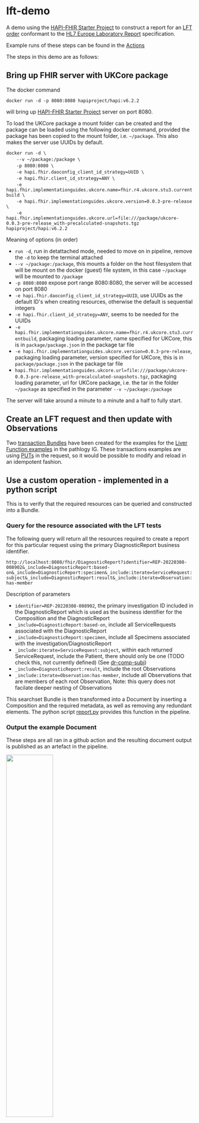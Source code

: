 # lft-demo  

A demo using the [HAPI-FHIR Starter Project](https://github.com/hapifhir/hapi-fhir-jpaserver-starter) to construct a report for an [LFT order](https://simplifier.net/guide/pathology-fhir-implementation-guide/Home/FHIRAssets/AllAssets/All-Profiles/Examples/Bundles/Liver-Function-and-U-Es-Report) conformant to the [HL7 Europe Laboratory Report](https://build.fhir.org/ig/hl7-eu/laboratory) specification.

Example runs of these steps can be found in the [Actions](https://github.com/declankieran-nhsd/lft-demo/actions)

The steps in this demo are as follows:

## Bring up FHIR server with UKCore package

The docker command

`docker run -d -p 8080:8080 hapiproject/hapi:v6.2.2`

will bring up [HAPI-FHIR Starter Project](https://github.com/hapifhir/hapi-fhir-jpaserver-starter) server on port 8080.  

To load the UKCore package a mount folder can be created and the package can be loaded using the following docker command, provided the package has been copied to the mount folder, i.e. `~/package`.  This also makes the server use UUIDs by default.

`docker run -d \`  
&nbsp;&nbsp;&nbsp;&nbsp;&nbsp;&nbsp;&nbsp;`--v ~/package:/package \`  
&nbsp;&nbsp;&nbsp;&nbsp;&nbsp;&nbsp;&nbsp;`-p 8080:8080 \`  
&nbsp;&nbsp;&nbsp;&nbsp;&nbsp;&nbsp;&nbsp;`-e hapi.fhir.daoconfig_client_id_strategy=UUID \`  
&nbsp;&nbsp;&nbsp;&nbsp;&nbsp;&nbsp;&nbsp;`-e hapi.fhir.client_id_strategy=ANY \`  
&nbsp;&nbsp;&nbsp;&nbsp;&nbsp;&nbsp;&nbsp;`-e hapi.fhir.implementationguides.ukcore.name=fhir.r4.ukcore.stu3.currentbuild \`  
&nbsp;&nbsp;&nbsp;&nbsp;&nbsp;&nbsp;&nbsp;`-e hapi.fhir.implementationguides.ukcore.version=0.0.3-pre-release \`  
&nbsp;&nbsp;&nbsp;&nbsp;&nbsp;&nbsp;&nbsp;`-e hapi.fhir.implementationguides.ukcore.url=file:///package/ukcore-0.0.3-pre-release_with-precalculated-snapshots.tgz hapiproject/hapi:v6.2.2`  

Meaning of options (in order)

* `run -d`, run in detattached mode, needed to move on in pipeline, remove the `-d` to keep the terminal attached
* `--v ~/package:/package`, this mounts a folder on the host filesystem that will be mount on the docker (guest) file system, in this case `~/package` will be mounted to `/package`
* `-p 8080:8080` expose port range 8080:8080, the server will be accessed on port 8080
* `-e hapi.fhir.daoconfig_client_id_strategy=UUID`, use UUIDs as the default ID's when creating resources, otherwise the default is sequential integers
* `-e hapi.fhir.client_id_strategy=ANY`, seems to be needed for the UUIDs
* `-e hapi.fhir.implementationguides.ukcore.name=fhir.r4.ukcore.stu3.currentbuild`, packaging loading parameter, name specified for UKCore, this is in `package/package.json` in the package tar file
* `-e hapi.fhir.implementationguides.ukcore.version=0.0.3-pre-release`, packaging loading parameter, version specified for UKCore, this is in `package/package.json` in the package tar file
* `hapi.fhir.implementationguides.ukcore.url=file:///package/ukcore-0.0.3-pre-release_with-precalculated-snapshots.tgz`, packaging loading parameter, url for UKCore package, i.e. the tar in the folder `~/package` as specified in the parameter `--v ~/package:/package`

The server will take around a minute to a minute and a half to fully start.

## Create an LFT request and then update with Observations

Two [transaction Bundles](https://www.hl7.org/fhir/http.html#transaction) have been created for the examples for the [Liver Function examples](https://simplifier.net/guide/pathology-fhir-implementation-guide/Home/Examples/Examples-Index) in the pathlogy IG.  These transactions examples are using [PUTs](https://hl7.org/fhir/http.html#update) in the request, so it would be possible to modify and reload in an idempotent fashion. 

## Use a custom operation - implemented in a python script

This is to verify that the required resources can be queried and constructed into a Bundle.

### Query for the resource associated with the LFT tests

The following query will return all the resources required to create a report for this particular request using the primary DiagnosticReport business identifier.

`http://localhost:8080/fhir/DiagnosticReport?identifier=REP-20220308-008902&_include=DiagnosticReport:based-on&_include=DiagnosticReport:specimen&_include:iterate=ServiceRequest:subject&_include=DiagnosticReport:result&_include:iterate=Observation:has-member`

Description of parameters

* `identifier=REP-20220308-008902`, the primary investigation ID included in the DiagnosticReport which is used as the business identifier for the Composition and the DiagnosticReport
* `_include=DiagnosticReport:based-on`, include all ServiceRequests associated with the DiagnosticReport
* `_include=DiagnosticReport:specimen`, include all Specimens associated with the investigation/DiagnosticReport
* `_include:iterate=ServiceRequest:subject`, within each returned ServiceRequest, include the Patient, there should only be one (TODO check this, not currently defined) (See [dr-comp-subj](https://build.fhir.org/ig/hl7-eu/laboratory/StructureDefinition-Bundle-eu-lab.html#constraints))
* `_include=DiagnosticReport:result`, include the root Observations
* `_include:iterate=Observation:has-member`, include all Observations that are members of each root Observation, Note: this query does not facilate deeper nesting of Observations

This searchset Bundle is then transformed into a Document by inserting a Composition and the required metadata, as well as removing any redundant elements.  The python script [report.py](operations/report.py) provides this function in the pipeline.

### Output the example Document

These steps are all ran in a github action and the resulting document output is published as an artefact in the pipeline.

<img src="https://github.com/declankieran-nhsd/lft-demo/assets/93662162/47b93f8a-e06b-4b59-be15-9058ca33af99" width="50%">

## Use the built in $document operation in the HAPI STARTER server

### Post the same example Composition resource to the Composition endpoint

The same Composition resource will be posted (put so ID can be easily kept), i.e.

`curl http://fhir.cirdan.com:8080/fhir/Composition/138ffee6-fbc1-49e2-bfbc-e14b777ab62a/$document?persist=true`

See the [composition-operation-document](https://build.fhir.org/composition-operation-document.html) documentation.

### Output the example Document

Again, the the resulting document output is published as an artefact in the pipeline as above.

## POSTMAN Examples

The entire set of interactions is also included in a [postman collection](postman/lft-example-interactions.postman_collection.json).  This includes:

* LFT Request
  * Transaction Bundle with initial LFT request
* LFT Result
  * Transaction Bundle to update with results, i.e add Observations
* LFT Report Query
  * A query that will return all resources available to construct the Document Bundle for the Laboratory Report
* Store Laboratory Report Document
  * A Document Bundle with an example Composition as well as the LFT resources
* Laboratory Report Document Bundle Query
  * A query for the Report using the primary business identifier used, i.e. REP-20220308-008902

**Note**: This assumes that a FHIR server is running at localhost:8080
